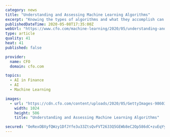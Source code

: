 ```yaml
---
category: news
title: "Understanding and Assessing Machine Learning Algorithms"
excerpt: "Knowing the types of algorithms and what they accomplish can help finance executives ask the right questions when working with data."
publishedDateTime: 2020-05-08T17:35:00Z
webUrl: "https://www.cfo.com/machine-learning/2020/05/understanding-and-assessing-machine-learning-algorithms/"
type: article
quality: 41
heat: 41
published: false

provider:
  name: CFO
  domain: cfo.com

topics:
  - AI in Finance
  - AI
  - Machine Learning

images:
  - url: "https://cdn.cfo.com/content/uploads/2020/05/GettyImages-986039996-1024x506.jpg"
    width: 1024
    height: 506
    title: "Understanding and Assessing Machine Learning Algorithms"

secured: "OeRexOBXyfQWzy1DfJYfe3u33ZtsQvFVT2633Q5GEWb8eC2Op586dC+zuEqYy6CsGFb5FZULy79+gUDcxW2jUU2XVsHtZxNLWVkr73kMAAi9nPwNPkl8IJYWefJIJzmWVtqMGq6VFixlDLmvgRzvJMqLet24OXmuz13XBLsKLRu9Q1IxIuX9OrEbKgps3g+gMfjmS8H6ykPi8BhV8EB+XgRjQ9eLucDR94yHly2ceQWszrQLYoAr9SL3FYWSR/6iybKiTH7RUPAleiR10FuOtBdwyS7SKCVo2o9MLv5Mzp8g7bgUYAx36UDNOqnY4OlZ;Iu0u8i2e1/AZl5Bzy8WcMw=="
---
```


